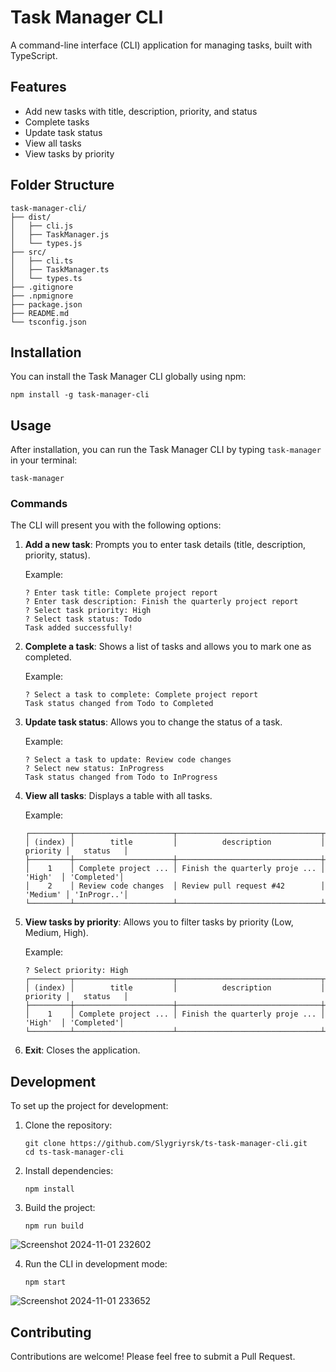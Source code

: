 # Task Manager CLI

A command-line interface (CLI) application for managing tasks, built with TypeScript.

## Features

- Add new tasks with title, description, priority, and status
- Complete tasks
- Update task status
- View all tasks
- View tasks by priority

## Folder Structure

```script
task-manager-cli/
├── dist/
│   ├── cli.js
│   ├── TaskManager.js
│   └── types.js
├── src/
│   ├── cli.ts
│   ├── TaskManager.ts
│   └── types.ts
├── .gitignore
├── .npmignore
├── package.json
├── README.md
└── tsconfig.json
```

## Installation

You can install the Task Manager CLI globally using npm:

```
npm install -g task-manager-cli
```

## Usage

After installation, you can run the Task Manager CLI by typing `task-manager` in your terminal:

```
task-manager
```

### Commands

The CLI will present you with the following options:

1. **Add a new task**: 
   Prompts you to enter task details (title, description, priority, status).

   Example:
   ```
   ? Enter task title: Complete project report
   ? Enter task description: Finish the quarterly project report
   ? Select task priority: High
   ? Select task status: Todo
   Task added successfully!
   ```

2. **Complete a task**: 
   Shows a list of tasks and allows you to mark one as completed.

   Example:
   ```
   ? Select a task to complete: Complete project report
   Task status changed from Todo to Completed
   ```

3. **Update task status**: 
   Allows you to change the status of a task.

   Example:
   ```
   ? Select a task to update: Review code changes
   ? Select new status: InProgress
   Task status changed from Todo to InProgress
   ```

4. **View all tasks**: 
   Displays a table with all tasks.

   Example:
   ```
   ┌─────────┬──────────────────────┬────────────────────────────────┬──────────┬────────────┐
   │ (index) │        title         │          description           │ priority │   status   │
   ├─────────┼──────────────────────┼────────────────────────────────┼──────────┼────────────┤
   │    1    │ Complete project ... │ Finish the quarterly proje ... │  'High'  │ 'Completed'│
   │    2    │ Review code changes  │ Review pull request #42        │ 'Medium' │ 'InProgr..'│
   └─────────┴──────────────────────┴────────────────────────────────┴──────────┴────────────┘
   ```

5. **View tasks by priority**: 
   Allows you to filter tasks by priority (Low, Medium, High).

   Example:
   ```
   ? Select priority: High
   ┌─────────┬──────────────────────┬────────────────────────────────┬──────────┬────────────┐
   │ (index) │        title         │          description           │ priority │   status   │
   ├─────────┼──────────────────────┼────────────────────────────────┼──────────┼────────────┤
   │    1    │ Complete project ... │ Finish the quarterly proje ... │  'High'  │ 'Completed'│
   └─────────┴──────────────────────┴────────────────────────────────┴──────────┴────────────┘
   ```

6. **Exit**: 
   Closes the application.

## Development

To set up the project for development:

1. Clone the repository:
   ```
   git clone https://github.com/Slygriyrsk/ts-task-manager-cli.git
   cd ts-task-manager-cli
   ```

2. Install dependencies:
   ```
   npm install
   ```

3. Build the project:
   ```
   npm run build
   ```

![Screenshot 2024-11-01 232602](https://github.com/user-attachments/assets/1c95b5e0-a8cd-436a-8aab-1f7efa4d9fb0)

4. Run the CLI in development mode:
   ```
   npm start
   ```
![Screenshot 2024-11-01 233652](https://github.com/user-attachments/assets/44c8e194-5491-4a28-a9b7-f9e1f112e23c)

## Contributing

Contributions are welcome! Please feel free to submit a Pull Request.
